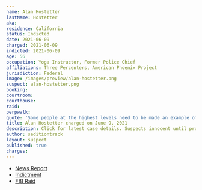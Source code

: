```yaml
---
name: Alan Hostetter
lastName: Hostetter
aka:
residence: California
status: Indicted
date: 2021-06-09
charged: 2021-06-09
indicted: 2021-06-09
age: 56
occupation: Yoga Instructor, Former Police Chief
affiliations: Three Percenters, American Phoenix Project
jurisdiction: Federal
image: /images/preview/alan-hostetter.png
suspect: alan-hostetter.png
booking:
courtroom:
courthouse:
raid:
perpwalk:
quote: 'Some people at the highest levels need to be made an example of with an execution or two or three.'
title: Alan Hostetter charged on June 9, 2021
description: Click for latest case details. Suspects innocent until proven guilty.
author: seditiontrack
layout: suspect
published: true
charges:
---
```


- [News Report](https://www.thedailybeast.com/alan-hostetter-california-stop-the-steal-organizer-indicted-for-conspiracy)
- [Indictment](https://extremism.gwu.edu/sites/g/files/zaxdzs2191/f/Kinnison%20et%20al%20Indictment.pdf)
- [FBI Raid](https://www.cnn.com/2021/02/03/politics/fbi-raids-capitol-attack-investigation/index.html)
